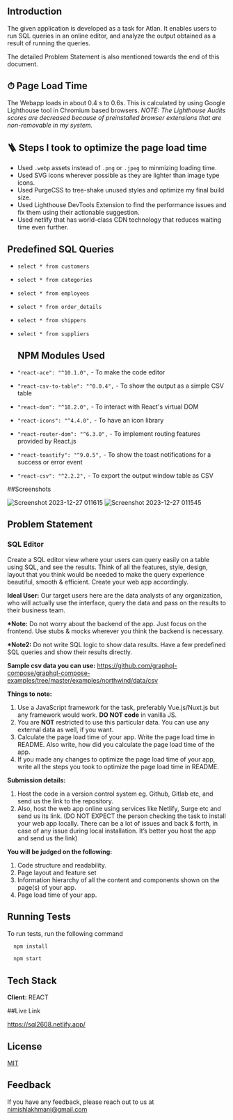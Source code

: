 ## Introduction

The given application is developed as a task for Atlan. It enables users to run SQL queries in an online editor, and analyze the output obtained as a result of running the queries.

The detailed Problem Statement is also mentioned towards the end of this document.


## ⏱ Page Load Time

The Webapp loads in about 0.4 s to 0.6s. This is calculated by using Google Lighthouse tool in Chromium based browsers. 
*NOTE: The Lighthouse Audits scores are decreased because of preinstalled browser extensions that are non-removable in my system.*

## 🪜 Steps I took to optimize the page load time

- Used `.webp` assets instead of `.png` or `.jpeg` to minmizing loading time.
- Used SVG icons wherever possible as they are lighter than image type icons.
- Used PurgeCSS to tree-shake unused styles and optimize my final build size.
- Used Lighthouse DevTools Extension to find the performance issues and fix them using their actionable suggestion.
- Used netlify that has world-class CDN technology that reduces waiting time even further.

 ##  Predefined SQL Queries

- `select * from customers`
- `select * from categories`
- `select * from employees`
- `select * from order_details`
- `select * from shippers`
- `select * from suppliers`

  ##  NPM Modules Used

- `"react-ace": "^10.1.0",` - To make the code editor
- `"react-csv-to-table": "^0.0.4",` - To show the output as a simple CSV table
- `"react-dom": "^18.2.0",` - To interact with React's virtual DOM
- `"react-icons": "^4.4.0",` - To have an icon library
- `"react-router-dom": "^6.3.0",` - To implement routing features provided by React.js
- `"react-toastify": "^9.0.5",` - To show the toast notifications for a success or error event
- `"react-csv": "^2.2.2",` - To export the output window table as CSV


##Screenshots

![Screenshot 2023-12-27 011615](https://github.com/nimish-star/atlan_assignment/assets/72727644/cb8f120e-e9fa-4500-965c-4a8b35fd8aa7)
![Screenshot 2023-12-27 011545](https://github.com/nimish-star/atlan_assignment/assets/72727644/40ba3699-ac7d-47d9-9143-64f1ac1a2e94)


  ## Problem Statement

### SQL Editor
Create a SQL editor view where your users can query easily on a table using SQL, and see the results. Think of all the features, style, design, layout that you think would be needed to make the query experience beautiful, smooth & efficient. Create your web app accordingly.

<strong>Ideal User:</strong> Our target users here are the data analysts of any organization, who will actually use the interface, query the data and pass on the results to their business team.

<strong>*Note:</strong> Do not worry about the backend of the app. Just focus on the frontend. Use stubs & mocks wherever you think the backend is necessary.

<strong>*Note2:</strong> Do not write SQL logic to show data results. Have a few predefined SQL queries and show their results directly.

<strong>Sample csv data you can use:</strong> https://github.com/graphql-compose/graphql-compose-examples/tree/master/examples/northwind/data/csv

<strong>Things to note:</strong>
1. Use a JavaScript framework for the task, preferably Vue.js/Nuxt.js but any framework would work. <strong>DO NOT code</strong> in vanilla JS.
2. You are <strong>NOT</strong> restricted to use this particular data. You can use any external data as well, if you want.
3. Calculate the page load time of your app. Write the page load time in README. Also write, how did you calculate the page load time of the app.
4. If you made any changes to optimize the page load time of your app, write all the steps you took to optimize the page load time in README.

<strong>Submission details:</strong>
1. Host the code in a version control system eg. Github, Gitlab etc, and send us the link to the repository.
2. Also, host the web app online using services like Netlify, Surge etc and send us its link. (DO NOT EXPECT the person checking the task to install your web app locally. There can be a lot of issues and back & forth, in case of any issue during local installation. It’s better you host the app and send us the link)

<strong>You will be judged on the following: </strong>
1. Code structure and readability.
2. Page layout and feature set
3. Information hierarchy of all the content and components shown on the page(s) of your app.
4. Page load time of your app.


## Running Tests

To run tests, run the following command

```bash
  npm install
```

```bash
  npm start
```


## Tech Stack

**Client:** REACT


##Live Link

https://sql2608.netlify.app/


## License

[MIT](https://choosealicense.com/licenses/mit/)



## Feedback

If you have any feedback, please reach out to us at nimishlakhmani@gmail.com







